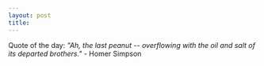 ```yaml
---
layout: post
title: 
---
```


Quote of the day: <i>"Ah, the last peanut -- overflowing with the oil and salt of its departed brothers."</i> - Homer Simpson
